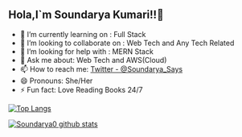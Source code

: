 ## Hola,I`m Soundarya Kumari!!👋

- 🌱 I’m currently learning on : Full Stack
- 👯 I’m looking to collaborate on : Web Tech and Any Tech Related
- 🤔 I’m looking for help with : MERN Stack
- 💬 Ask me about: Web Tech and AWS(Cloud)
- 📫 How to reach me: [Twitter - @Soundarya_Says](https://twitter.com/Soundarya_Says)
- 😄 Pronouns: She/Her
- ⚡ Fun fact: Love Reading Books 24/7

[![Top Langs](https://github-readme-stats.vercel.app/api/top-langs/?username=Soundarya0)](https://github.com/Soundarya0/github-readme-stats)

[![Soundarya0 github stats](https://github-readme-stats.vercel.app/api?username=Soundarya0)](https://github.com/Soundarya0/github-readme-stats)
 


